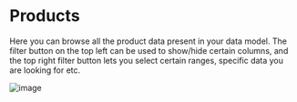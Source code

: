 # Products

Here you can browse all the product data present in your data model. The filter button on the top left can be used to show/hide certain columns, and the top right filter button lets you select certain ranges, specific data you are looking for etc.

![image](https://user-images.githubusercontent.com/103515314/208424918-12968f47-69f0-4064-bbb8-4cd21927a2ff.png)